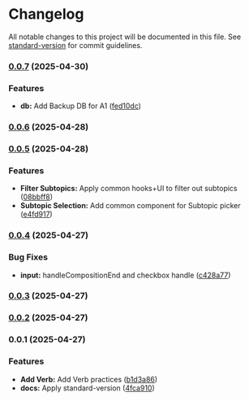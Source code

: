 # Changelog

All notable changes to this project will be documented in this file. See [standard-version](https://github.com/conventional-changelog/standard-version) for commit guidelines.

### [0.0.7](https://github.com/Jun0S2/devoca/compare/v0.0.6...v0.0.7) (2025-04-30)


### Features

* **db:** Add Backup DB for A1 ([fed10dc](https://github.com/Jun0S2/devoca/commit/fed10dc1e9beb9ca5e0bf2007317ea21fdbb537f))

### [0.0.6](https://github.com/Jun0S2/devoca/compare/v0.0.5...v0.0.6) (2025-04-28)

### [0.0.5](https://github.com/Jun0S2/devoca/compare/v0.0.4...v0.0.5) (2025-04-28)


### Features

* **Filter Subtopics:** Apply common hooks+UI to filter out subtopics ([08bbff8](https://github.com/Jun0S2/devoca/commit/08bbff83694e591c7639ebd31ffe2df98951f3ac))
* **Subtopic Selection:** Add common component for Subtopic picker ([e4fd917](https://github.com/Jun0S2/devoca/commit/e4fd91793e744069e5ae96d7a08371c94bae2e07))

### [0.0.4](https://github.com/Jun0S2/devoca/compare/v0.0.3...v0.0.4) (2025-04-27)


### Bug Fixes

* **input:** handleCompositionEnd and checkbox handle ([c428a77](https://github.com/Jun0S2/devoca/commit/c428a7721e3f08a03e23fb0ebf7ce65ad01f3b36))

### [0.0.3](https://github.com/Jun0S2/devoca/compare/v0.0.2...v0.0.3) (2025-04-27)

### [0.0.2](https://github.com/Jun0S2/devoca/compare/v0.0.1...v0.0.2) (2025-04-27)

### 0.0.1 (2025-04-27)


### Features

* **Add Verb:** Add Verb practices ([b1d3a86](https://github.com/Jun0S2/devoca/commit/b1d3a8605ad4117621ff1cbb35871017dfcf49a0))
* **docs:** Apply standard-version ([4fca910](https://github.com/Jun0S2/devoca/commit/4fca910a3b9c047f6d3dec7e4d7cc8954277a9ad))

